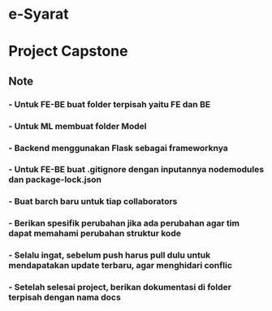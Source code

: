 # e-Syarat
# Project Capstone

## Note
### - Untuk FE-BE buat folder terpisah yaitu FE dan BE
### - Untuk ML membuat folder Model
### - Backend menggunakan Flask sebagai frameworknya
### - Untuk FE-BE buat .gitignore dengan inputannya nodemodules dan package-lock.json

### - Buat barch baru untuk tiap collaborators
### - Berikan spesifik perubahan jika ada perubahan agar tim dapat memahami perubahan struktur kode
### - Selalu ingat, sebelum push harus pull dulu untuk mendapatakan update terbaru, agar menghidari conflic

### - Setelah selesai project, berikan dokumentasi di folder terpisah dengan nama docs
